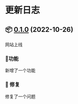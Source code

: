# 更新日志

## 📦 [0.1.0](https://github.com/kuizuo/chaoxing-sign) (2022-10-26) 

网站上线

### 🚀功能

新增了一个功能

### 🐛 修复

修复了一个问题